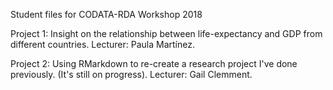 Student files for CODATA-RDA Workshop 2018

Project 1: Insight on the relationship between life-expectancy and GDP from different countries. Lecturer: Paula Martínez. 

Project 2: Using RMarkdown to re-create a research project I've done previously. (It's still on progress). Lecturer: Gail Clemment.
